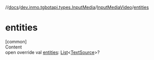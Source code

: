 //[docs](../../../index.md)/[dev.inmo.tgbotapi.types.InputMedia](../index.md)/[InputMediaVideo](index.md)/[entities](entities.md)



# entities  
[common]  
Content  
open override val [entities](entities.md): [List](https://kotlinlang.org/api/latest/jvm/stdlib/kotlin.collections/-list/index.html)<[TextSource](../../dev.inmo.tgbotapi.CommonAbstracts/-text-source/index.md)>?  



